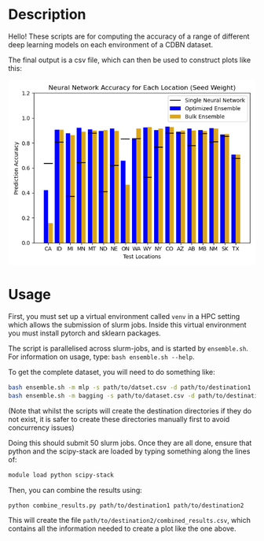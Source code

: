 # Description

Hello! These scripts are for computing the accuracy of a range of different deep learning models on each environment of a CDBN dataset. 

The final output is a csv file, which can then be used to construct plots like this:

![Plot comparing the accuracy of different deep learning models used for genomic prediction](SW_NN.png)

# Usage

First, you must set up a virtual environment called `venv` in a HPC setting which allows the submission of slurm jobs.
Inside this virtual environment you must install pytorch and sklearn packages.

The script is parallelised across slurm-jobs, and is started by `ensemble.sh`. For information on usage, type: `bash ensemble.sh --help`.

To get the complete dataset, you will need to do something like:

```bash
bash ensemble.sh -m mlp -s path/to/datset.csv -d path/to/destination1
bash ensemble.sh -m bagging -s path/to/dataset.csv -d path/to/destination2
```
(Note that whilst the scripts will create the destination directories if they do not exist, it is safer to create these directories manually first to avoid concurrency issues)

Doing this should submit 50 slurm jobs. Once they are all done, ensure that python and the scipy-stack are loaded by typing something along the lines of:
```bash
module load python scipy-stack
```

Then, you can combine the results using:

```bash
python combine_results.py path/to/destination1 path/to/destination2
```

This will create the file `path/to/destination2/combined_results.csv`, which contains all the information needed to create a plot like the one above.

